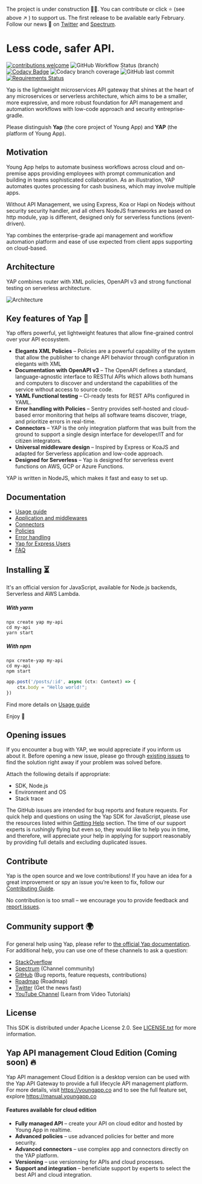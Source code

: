 The project is under construction 💪🏾. You can contribute or click ⭐️ (see above :arrow_upper_right:   ) to support us. 
The first release to be available early February. Follow our news 🏅 on [Twitter](https://twitter.com/youngapp_pf) and [Spectrum](https://spectrum.chat/yap?tab=posts).

# Less code, safer API.
[![contributions welcome](https://img.shields.io/badge/contributions-welcome-brightgreen.svg?style=flat)](https://github.com/youngapp/yap/blob/master/CONTRIBUTING.md) ![GitHub Workflow Status (branch)](https://img.shields.io/github/workflow/status/youngapp/yap/yap/master) [![Codacy Badge](https://api.codacy.com/project/badge/Grade/570597c92b1e4ca9b67b2a49d9c2aa51)](https://www.codacy.com/gh/youngapp/yap?utm_source=github.com&amp;utm_medium=referral&amp;utm_content=youngapp/yap&amp;utm_campaign=Badge_Grade) ![Codacy branch coverage](https://img.shields.io/codacy/coverage/e3497699cef94781936c5103f84e46ab/master) ![GitHub last commit](https://img.shields.io/github/last-commit/youngapp/yap) [![Requirements Status](https://requires.io/github/youngapp/yap/requirements.svg?branch=feature%2Fpolicies)](https://requires.io/github/youngapp/yap/requirements/?branch=feature%2Fpolicies)

Yap is the lightweight microservices API gateway that shines at the heart of any microservices or serverless architecture, which aims to be a smaller, more expressive, and more robust foundation for API management and automation workflows with low-code approach and security entreprise-gradle.

Please distinguish **Yap** (the core project of Young App) and **YAP** (the platform of Young App).

## Motivation
Young App helps to automate business workflows across cloud and on-premise apps providing employees with prompt communication and building in teams sophisticated collaboration. As an illustration, YAP automates quotes processing for cash business, which may involve multiple apps.

Without API Management, we using Express, Koa or Hapi on Nodejs without security security handler, and all others NodeJS frameworks are based on http module, yap is different, designed only for serverless functions (event-driven).

Yap combines the enterprise-grade api management and workflow automation platform and ease of use expected from client apps supporting on cloud-based.

## Architecture
YAP combines router with XML policies, OpenAPI v3 and strong functional testing on serverless architecture.

![Architecture](https://blobscdn.gitbook.com/v0/b/gitbook-28427.appspot.com/o/assets%2F-Lx7nwnF5v16-iOWhynh%2F-LxGiU-4HVj5q0Bbu_A4%2F-LxGj6uO6xbnLpT9z6wG%2FCapture%20d%E2%80%99e%CC%81cran%202019-12-29%20a%CC%80%2013.53.42.png?alt=media&token=5ef3ad2e-610d-4610-bc7b-b1bc99fb687c)
 
## Key features of Yap 🙌
Yap offers powerful, yet lightweight features that allow fine-grained control over your API ecosystem.

* **Elegants XML Policies** – Policies are a powerful capability of the system that allow the publisher to change API behavior through configuration in elegants with XML
* **Documentation with OpenAPI v3** – The OpenAPI defines a standard, language-agnostic interface to RESTful APIs which allows both humans and computers to discover and understand the capabilities of the service without access to source code.
* **YAML Functional testing** – CI-ready tests for REST APIs configured in YAML.
* **Error handling with Policies** – Sentry provides self-hosted and cloud-based error monitoring that helps all software
teams discover, triage, and prioritize errors in real-time.
* **Connectors** – YAP is the only integration platform that was built from the ground to support a single design interface for developer/IT and for citizen integrators.
* **Universal middleware design** – Inspired by Express or KoaJS and adapted for Serverless application and low-code approach.
* **Designed for Serverless** – Yap is designed for serverless event functions on AWS, GCP or Azure Functions.

YAP is written in NodeJS, which makes it fast and easy to set up.

## Documentation
 - [Usage guide](https://manual.youngapp.co/community/usage-and-getting-started)
 - [Application and middlewares](https://manual.youngapp.co/community/application-and-middlewares)
 - [Connectors](https://manual.youngapp.co/community/connectors)
 - [Policies](https://manual.youngapp.co/community/policies)
 - [Error handling](https://manual.youngapp.co/community/error-handling)
 - [Yap for Express Users](https://manual.youngapp.co/community/faq/faq-error-policies)
 - [FAQ](https://manual.youngapp.co/community/faq/frequently-asked-questions)

## Installing ⏳
It's an official version for JavaScript, available for Node.js backends, Serverless and AWS Lambda.

##### With yarm
```
npx create yap my-api
cd my-api
yarn start
```

##### With npm
```
npx create-yap my-api
cd my-api
npm start
```

```javascript
app.post('/posts/:id', async (ctx: Context) => {
    ctx.body = "Hello world!";
})
```

Find more details on [Usage guide](https://manual.youngapp.co/community/usage-and-getting-started)

Enjoy 🎉

## Opening issues
If you encounter a bug with YAP, we would appreciate if you inform us about it. 
Before opening a new issue, please go through [existing issues](https://github.com/youngapp/yap/issues)
to find the solution right away if your problem was solved before. 

Attach the following details if appropriate: 
- SDK, Node.js
- Environment and OS
- Stack trace

The GitHub issues are intended for bug reports and feature requests. 
For quick help and questions on using the Yap SDK for JavaScript, please use the resources listed within [Getting Help](https://github.com/youngapp/yap#getting-help) section. The time of our support experts is rushingly flying but even so, they would like to help you in time, and therefore, will appreciate your help in applying for support reasonably by providing full details and excluding duplicated issues.

## Contribute
Yap is the open source and we love contributions! If you have an idea for a great improvement or spy an issue you’re keen to fix, follow our [Contributing Guide](https://github.com/youngapp/yap/blob/master/CONTRIBUTING.md).

No contribution is too small – we encourage you to provide feedback and [report issues](https://github.com/youngapp/yap/issues).

## Community support 🌍
For general help using Yap, please refer to [the official Yap documentation](https://manual.youngapp.co/community/). For additional help, you can use one of these channels to ask a question:
- [StackOverflow](http://stackoverflow.com/questions/tagged/yap)
- [Spectrum](https://spectrum.chat/yap) (Channel community)
- [GitHub](https://github.com/youngapp/yap) (Bug reports, feature requests, contributions)
- [Roadmap](https://github.com/youngapp/yap/projects/1) (Roadmap)
- [Twitter](https://twitter.com/youngapp_pf) (Get the news fast)
- [YouTube Channel](https://www.youtube.com/channel/UCPY1PeAXPQIgo29e4Z9u5cA) (Learn from Video Tutorials)

## License

This SDK is distributed under Apache License 2.0. 
See [LICENSE.txt](LICENSE.txt) for more information.

## Yap API management Cloud Edition (Coming soon) 🔥
Yap API management Cloud Edition is a desktop version can be used with the Yap API Gateway to provide a full lifecycle API management platform. For more details, visit https://youngapp.co and to see the full feature set, explore https://manual.youngapp.co

#### Features available for cloud edition 
* **Fully managed API** – create your API on cloud editor and hosted by Young App in realtime.
* **Advanced policies** – use advanced policies for better and more security.
* **Advanced connectors** – use complex app and connectors directly on the YAP platform.
* **Versioning** – use versionning for APIs and cloud processes.
* **Support and integration** – beneficiate support by experts to select the best API and cloud integration.
